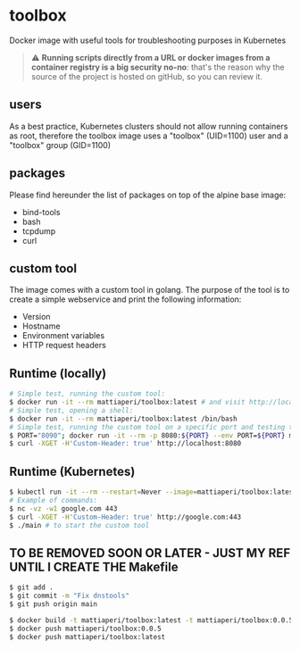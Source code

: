 # toolbox
Docker image with useful tools for troubleshooting purposes in Kubernetes

> :warning: **Running scripts directly from a URL or docker images from a container registry is a big security no-no**: that's the reason why the source of the project is hosted on gitHub, so you can review it.

## users
As a best practice, Kubernetes clusters should not allow running containers as root, therefore the toolbox image uses a "toolbox" (UID=1100) user and a "toolbox" group (GID=1100) 

## packages
Please find hereunder the list of packages on top of the alpine base image:
- bind-tools
- bash
- tcpdump
- curl

## custom tool
The image comes with a custom tool in golang. The purpose of the tool is to create a simple webservice and print the following information:
- Version
- Hostname
- Environment variables
- HTTP request headers

## Runtime (locally)
```bash
# Simple test, running the custom tool:
$ docker run -it --rm mattiaperi/toolbox:latest # and visit http://localhost:8080
# Simple test, opening a shell:
$ docker run -it --rm mattiaperi/toolbox:latest /bin/bash
# Simple test, running the custom tool on a specific port and testing the custom header:
$ PORT="8090"; docker run -it --rm -p 8080:${PORT} --env PORT=${PORT} mattiaperi/toolbox:latest
$ curl -XGET -H'Custom-Header: true' http://localhost:8080
```

## Runtime (Kubernetes)
```bash
$ kubectl run -it --rm --restart=Never --image=mattiaperi/toolbox:latest toolbox -n kube-system -- /bin/bash
# Example of commands:
$ nc -vz -w1 google.com 443
$ curl -XGET -H'Custom-Header: true' http://google.com:443
$ ./main # to start the custom tool
```
## TO BE REMOVED SOON OR LATER - JUST MY REF UNTIL I CREATE THE Makefile
```bash
$ git add .
$ git commit -m "Fix dnstools"
$ git push origin main

$ docker build -t mattiaperi/toolbox:latest -t mattiaperi/toolbox:0.0.5 -f Dockerfile .
$ docker push mattiaperi/toolbox:0.0.5
$ docker push mattiaperi/toolbox:latest
```